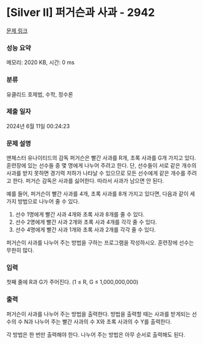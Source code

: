 # [Silver II] 퍼거슨과 사과 - 2942 

[문제 링크](https://www.acmicpc.net/problem/2942) 

### 성능 요약

메모리: 2020 KB, 시간: 0 ms

### 분류

유클리드 호제법, 수학, 정수론

### 제출 일자

2024년 6월 11일 00:24:23

### 문제 설명

<p>맨체스터 유나이티드의 감독 퍼거슨은 빨간 사과를 R개, 초록 사과를 G개 가지고 있다. 훈련장에 있는 선수들 중 몇 명에게 나누어 주려고 한다. 단, 선수들이 서로 같은 개수의 사과를 받지 못하면 경기력 저하가 나타날 수 있으므로 모든 선수에게 같은 개수를 주려고 한다. 퍼거슨 감독은 사과를 싫어한다. 따라서 사과가 남으면 안 된다.</p>

<p>예를 들어, 퍼거슨이 빨간 사과를 4개, 초록 사과를 8개 가지고 있다면, 다음과 같이 세가지 방법으로 나누어 줄 수 있다.</p>

<ol>
	<li>선수 1명에게 빨간 사과 4개와 초록 사과 8개를 줄 수 있다.</li>
	<li>선수 2명에게 빨간 사과 2개와 초록 사과 4개를 각각 줄 수 있다.</li>
	<li>선수 4명에게 빨간 사과 1개와 초록 사과 2개를 각각 줄 수 있다.</li>
</ol>

<p>퍼거슨이 사과를 나누어 주는 방법을 구하는 프로그램을 작성하시오. 훈련장에 선수는 무한히 많다.</p>

### 입력 

 <p>첫째 줄에 R과 G가 주어진다. (1 ≤ R, G ≤ 1,000,000,000)</p>

### 출력 

 <p>퍼거슨이 사과를 나누어 주는 방법을 출력한다. 방법을 출력할 때는 사과를 받게되는 선수의 수 N과 나누어 주는 빨간 사과의 수 X와 초록 사과의 수 Y를 출력한다.</p>

<p>각 방법은 한 번만 출력해야 한다. 나누어 주는 방법은 아무 순서로 출력해도 된다.</p>

